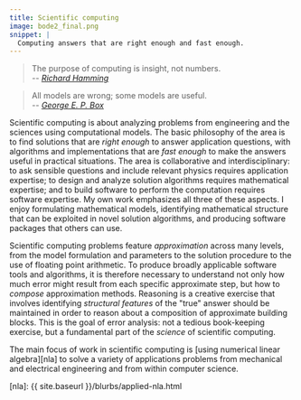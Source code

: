 ```yaml
---
title: Scientific computing
image: bode2_final.png
snippet: |
  Computing answers that are right enough and fast enough.
---
```


> The purpose of computing is insight, not numbers.  
> -- <cite>[Richard Hamming][hamming]</cite>

> All models are wrong; some models are useful.  
> -- <cite>[George E. P. Box][box]</cite>

Scientific computing is about analyzing problems from engineering and
the sciences using computational models. The basic philosophy of the
area is to find solutions that are *right enough* to answer application
questions, with algorithms and implementations that are *fast enough* to
make the answers useful in practical situations. The area is
collaborative and interdisciplinary: to ask sensible questions and
include relevant physics requires application expertise; to design and
analyze solution algorithms requires mathematical expertise; and to
build software to perform the computation requires software expertise.
My own work emphasizes all three of these aspects. I enjoy formulating
mathematical models, identifying mathematical structure that can be
exploited in novel solution algorithms, and producing software packages
that others can use.

Scientific computing problems feature *approximation* across many
levels, from the model formulation and parameters to the solution
procedure to the use of floating point arithmetic.  To produce broadly
applicable software tools and algorithms, it is therefore necessary to
understand not only how much error might result from each specific
approximate step, but how to *compose* approximation methods.  Reasoning
is a creative exercise that involves identifying *structural features*
of the "true" answer should be maintained in order to reason about a
composition of approximate building blocks. This is the goal of error
analysis: not a tedious book-keeping exercise, but a fundamental part of
the *science* of scientific computing.

The main focus of work in scientific computing is
[using numerical linear algebra][nla] to solve a variety of
applications problems from mechanical and electrical engineering
and from within computer science.

[hamming]: https://en.wikipedia.org/wiki/Richard_Hamming
[box]: https://en.wikipedia.org/wiki/All_models_are_wrong
[nla]: {{ site.baseurl }}/blurbs/applied-nla.html
